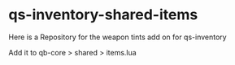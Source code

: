 # qs-inventory-shared-items
Here is a Repository for the weapon tints add on for qs-inventory

Add it to qb-core > shared > items.lua 
